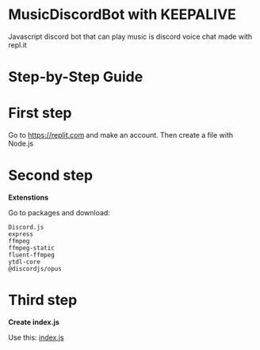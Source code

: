 # MusicDiscordBot with KEEPALIVE
Javascript discord bot that can play music is discord voice chat made with repl.it

# Step-by-Step Guide

# First step

Go to https://replit.com and make an account. Then create a file with Node.js

# Second step
**Extenstions**

Go to packages and download:

```
Discord.js
express
ffmpeg
ffmpeg-static
fluent-ffmpeg
ytdl-core
@discordjs/opus
```

# Third step

**Create index.js**

Use this:
[index.js](index.js) 


